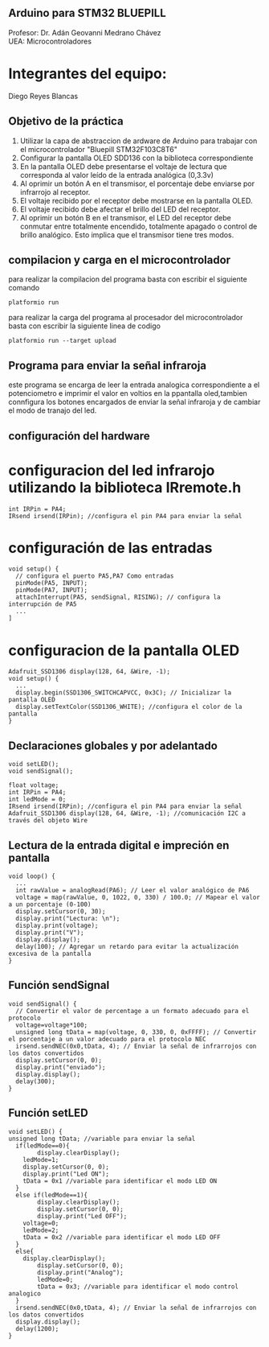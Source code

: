## Arduino para STM32 BLUEPILL
Profesor: Dr. Adán Geovanni Medrano Chávez  
UEA: Microcontroladores
# Integrantes del equipo:
Diego Reyes Blancas
## Objetivo de la práctica
1. Utilizar la capa de abstraccion de ardware de Arduino para trabajar con el microcontrolador "Bluepill STM32F103C8T6"
2. Configurar la pantalla OLED SDD136 con la biblioteca correspondiente
3. En la pantalla OLED debe presentarse el voltaje de lectura que
corresponda al valor leído de la entrada analógica (0,3.3v)
5. Al oprimir un botón A en el transmisor, el porcentaje debe enviarse
por infrarrojo al receptor.
6. El voltaje recibido por el receptor debe mostrarse en la pantalla
OLED.
7. El voltaje recibido debe afectar el brillo del LED del receptor.
8. Al oprimir un botón B en el transmisor, el LED del receptor debe conmutar entre totalmente encendido, totalmente apagado
   o control de brillo analógico. Esto implica que el transmisor tiene tres modos.
## compilacion y carga en el microcontrolador
para realizar la compilacion del programa basta con escribir el siguiente comando
````
platformio run
````
para realizar la carga del programa al procesador del microcontrolador basta con escribir la siguiente linea de codigo
````
platformio run --target upload
````
## Programa para enviar la señal infraroja
este programa se encarga de leer la entrada analogica correspondiente a el potenciometro e imprimir el valor en voltios en la ppantalla oled,tambien
connfigura los botones encargados de enviar la señal infraroja y de cambiar el modo de tranajo del led.
## configuración del hardware
# configuracion del led infrarojo utilizando la biblioteca IRremote.h
````
int IRPin = PA4; 
IRsend irsend(IRPin); //configura el pin PA4 para enviar la señal
````
# configuración de las entradas 
````
void setup() {
  // configura el puerto PA5,PA7 Como entradas
  pinMode(PA5, INPUT);  
  pinMode(PA7, INPUT);
  attachInterrupt(PA5, sendSignal, RISING); // configura la interrupción de PA5
  ...
]
````
# configuracion de la pantalla OLED
````
Adafruit_SSD1306 display(128, 64, &Wire, -1);
void setup() {
  ...
  display.begin(SSD1306_SWITCHCAPVCC, 0x3C); // Inicializar la pantalla OLED
  display.setTextColor(SSD1306_WHITE); //configura el color de la pantalla
}
````
## Declaraciones globales y por adelantado
````
void setLED();
void sendSignal();

float voltage;
int IRPin = PA4; 
int ledMode = 0;
IRsend irsend(IRPin); //configura el pin PA4 para enviar la señal
Adafruit_SSD1306 display(128, 64, &Wire, -1); //comunicación I2C a través del objeto Wire
````
## Lectura de la entrada digital e impreción en pantalla
````
void loop() {
  ...
  int rawValue = analogRead(PA6); // Leer el valor analógico de PA6
  voltage = map(rawValue, 0, 1022, 0, 330) / 100.0; // Mapear el valor a un porcentaje (0-100)
  display.setCursor(0, 30);
  display.print("Lectura: \n");
  display.print(voltage);
  display.print("V");
  display.display();
  delay(100); // Agregar un retardo para evitar la actualización excesiva de la pantalla
}
````
## Función sendSignal 
````
void sendSignal() {
  // Convertir el valor de percentage a un formato adecuado para el protocolo 
  voltage=voltage*100;
  unsigned long tData = map(voltage, 0, 330, 0, 0xFFFF); // Convertir el porcentaje a un valor adecuado para el protocolo NEC
  irsend.sendNEC(0x0,tData, 4); // Enviar la señal de infrarrojos con los datos convertidos
  display.setCursor(0, 0);
  display.print("enviado");
  display.display();
  delay(300);	
}
````
## Función setLED
````
void setLED() {
unsigned long tData; //variable para enviar la señal 
  if(ledMode==0){
        display.clearDisplay();
  	ledMode=1;
  	display.setCursor(0, 0);
  	display.print("Led ON");
  	tData = 0x1 //variable para identificar el modo LED ON
  }
  else if(ledMode==1){
        display.clearDisplay();
        display.setCursor(0, 0);
        display.print("Led OFF");
  	voltage=0;
  	ledMode=2;
  	tData = 0x2 //variable para identificar el modo LED OFF
  }
  else{
  	display.clearDisplay();
        display.setCursor(0, 0);
        display.print("Analog");
        ledMode=0;	
        tData = 0x3; //variable para identificar el modo control analogico
  }
  irsend.sendNEC(0x0,tData, 4); // Enviar la señal de infrarrojos con los datos convertidos
  display.display();
  delay(1200);	
}
````
